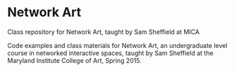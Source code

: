 # Network Art

Class repository for Network Art, taught by Sam Sheffield at MICA

Code examples and class materials for Network Art, an undergraduate level course in networked interactive spaces, taught by Sam Sheffield at the Maryland Institute College of Art, Spring 2015.
